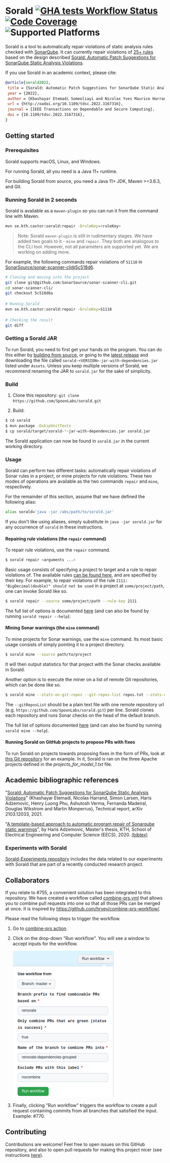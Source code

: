 # Sorald [![GHA tests Workflow Status](https://github.com/SpoonLabs/sorald/actions/workflows/tests.yml/badge.svg)](https://github.com/SpoonLabs/sorald/actions/workflows/tests.yml) [![Code Coverage](https://codecov.io/gh/SpoonLabs/sorald/branch/master/graph/badge.svg)](https://codecov.io/gh/SpoonLabs/sorald) ![Supported Platforms](https://img.shields.io/badge/platforms-Linux%2C%20macOS%2C%20Windows-blue.svg)
Sorald is a tool to automatically repair violations of static analysis rules checked with [SonarQube](https://rules.sonarsource.com).
It can currently repair violations of [25+ rules](/docs/HANDLED_RULES.md) based on the design described [Sorald: Automatic Patch Suggestions for SonarQube Static Analysis Violations](http://arxiv.org/pdf/2103.12033).

If you use Sorald in an academic context, please cite:

```bibtex
@article{sorald2022,
 title = {Sorald: Automatic Patch Suggestions for SonarQube Static Analysis Violations},
 year = {2022},
 author = {Khashayar Etemadi Someoliayi and Nicolas Yves Maurice Harrand and Simon Larsen and Haris Adzemovic and Henry Luong Phu and Ashutosh Verma and Fernanda Madeiral and Douglas Wikstrom and Martin Monperrus},
 url = {http://oadoi.org/10.1109/tdsc.2022.3167316},
 journal = {IEEE Transactions on Dependable and Secure Computing},
 doi = {10.1109/tdsc.2022.3167316},
}
```

## Getting started

### Prerequisites 

Sorald supports macOS, Linux, and Windows.

For running Sorald, all you need is a Java 11+ runtime.

For building Sorald from source, you need a Java 11+ JDK, Maven >=3.6.3, and Git.

### Running Sorald in 2 seconds

Sorald is available as a `maven-plugin` so you can run it from the command line with Maven.

```bash
mvn se.kth.castor:sorald:repair -DruleKey=<ruleKey>
```

> Note: Sorald `maven-plugin` is still in rudimentary stages. We have added two goals to it - `mine` and `repair`. They
> both are analogous to the CLI tool. However, not all parameters are supported yet. We are working on adding more.

For example, the following commands repair violations of `S1118` in [SonarSource/sonar-scanner-cli@5c518d6](https://github.com/SonarSource/sonar-scanner-cli/commit/5c518d6a6f1a30bed62836790c1233b3f2e763fd).

```bash
# Cloning and moving into the project
git clone git@github.com:SonarSource/sonar-scanner-cli.git
cd sonar-scanner-cli/
git checkout 5c518d6a

# Runnig Sorald
mvn se.kth.castor:sorald:repair -DruleKey=S1118

# Checking the result
git diff
```

### Getting a Sorald JAR

To run Sorald, you need to first get your hands on the program. You can do this
either by [building from source](#build), or going to the [latest
release](https://github.com/spoonlabs/sorald/releases/latest) and
downloading the file called `sorald-<VERSION>-jar-with-dependencies.jar` listed
under `Assets`. Unless you keep multiple versions of Sorald, we recommend
renaming the JAR to `sorald.jar` for the sake of simplicity.

### Build

1. Clone this repository: `git clone https://github.com/SpoonLabs/sorald.git`

2. Build:

 ```bash
$ cd sorald
$ mvn package -DskipUnitTests
$ cp sorald/target/sorald-*-jar-with-dependencies.jar sorald.jar
 ```

The Sorald application can now be found in `sorald.jar` in the current working
directory.

### Usage

Sorald can perform two different tasks: automatically repair violations of Sonar rules in a
project, or mine projects for rule violations. These two modes of operations
are available as the two commands `repair` and `mine`, respectively.

For the remainder of this section, assume that we have defined the following
alias:

```bash
alias sorald='java -jar /abs/path/to/sorald.jar'
```

If you don't like using aliases, simply substitute in `java -jar sorald.jar`
for any occurrence of `sorald` in these instructions.

#### Repairing rule violations (the `repair` command)

To repair rule violations, use the `repair` command.

```bash
$ sorald repair <arguments ...>
```

Basic usage consists of specifying a project to target and a rule to repair
violations of. The available rules [can be found here](docs/HANDLED_RULES.md),
and are specified by their key. For example, to repair violations of the rule
`2111: "BigDecimal(double)" should not be used` in a project at
`some/project/path`, one can invoke Sorald like so.

```bash
$ sorald repair --source some/project/path --rule-key 2111
```

The full list of options is documented [here](/docs/usage/repair.adoc)
(and can also be found by running `sorald repair --help`):

#### Mining Sonar warnings (the `mine` command)

To mine projects for Sonar warnings, use the `mine` command. Its most basic
usage consists of simply pointing it to a project directory.

```bash
$ sorald mine --source path/to/project
```

It will then output statistics for that project with the Sonar checks available
in Sorald.

Another option is to execute the miner on a list of remote Git repositories,
which can be done like so.

```bash
$ sorald mine --stats-on-git-repos --git-repos-list repos.txt --stats-output-file output.txt --temp-dir /tmp
```

The `--gitReposList` should be a plain text file with one remote repository url
(e.g. `https://github.com/SpoonLabs/sorald.git`) per line. Sorald clones each
repository and runs Sonar checks on the head of the default branch.

The full list of options documented [here](/docs/usage/mine.adoc)
(and can also be found by running `sorald mine --help`).

#### Running Sorald on GitHub projects to propose PRs with fixes

To run Sorald on projects towards proposing fixes in the form of PRs, look at [this Git repository](https://github.com/HarisAdzemovic/SQ-Repair-CI-Integration) for an example. In it, Sorald is ran on the three Apache projects defined in the *projects_for_model_1.txt* file.
 
## Academic bibliographic references

"[Sorald: Automatic Patch Suggestions for SonarQube Static Analysis Violations](http://arxiv.org/pdf/2103.12033)" (Khashayar Etemadi, Nicolas Harrand, Simon Larsen, Haris Adzemovic, Henry Luong Phu, Ashutosh Verma, Fernanda Madeiral, Douglas Wikstrom and Martin Monperrus), Technical report, arXiv 2103.12033, 2021. 

"[A template-based approach to automatic program repair of Sonarqube static warnings](http://kth.diva-portal.org/smash/get/diva2:1433710/FULLTEXT01.pdf)", by Haris Adzemovic, Master's thesis, KTH, School of Electrical Engineering and Computer Science (EECS), 2020. [(bibtex)](http://www.diva-portal.org/smash/references?referenceFormat=BIBTEX&pids=[diva2:1433710]&fileName=export.txt)

### Experiments with Sorald
[Sorald-Experiments repository](https://github.com/khaes-kth/Sorald-experiments) includes the data related to our experiments with Sorald that are part of a recently conducted research project.

## Collaborators

If you relate to #755, a convenient solution has been integrated to this repository.
We have created a workflow called [combine-prs.yml](.github/workflows/combine-prs.yml)
that allows you to combine pull requests into one so that all those PRs can be merged
at once. It is inspired by https://github.com/hrvey/combine-prs-workflow/.

Please read the following steps to trigger the workflow.
1. Go to [combine-prs action](https://github.com/SpoonLabs/sorald/actions/workflows/combine-prs.yml).
2. Click on the drop-down "Run workflow". You will see a window to accept inputs for the workflow.

   ![combine-prs-input](readme_assets/combine-prs-input.png)
3. Finally, clicking "Run workflow" triggers the workflow to create a pull request containing commits from all
   branches that satisfied the input. Example: #770.

## Contributing

Contributions are welcome! Feel free to open issues on this GitHub repository, and also to open pull requests for making this project nicer (see instructions [here](/docs/CONTRIBUTING.md)).
